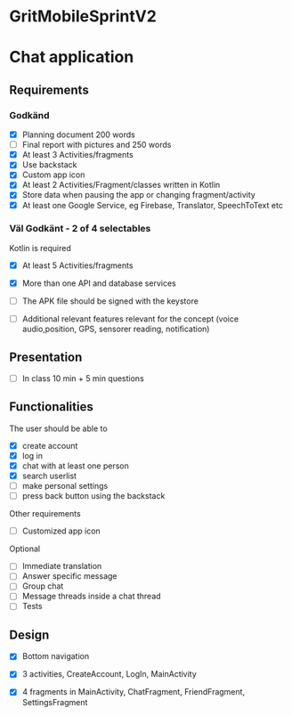 
# GritMobileSprintV2
# Chat application

## Requirements
### Godkänd
- [x] Planning document 200 words
- [ ] Final report with pictures and 250 words
- [x] At least 3 Activities/fragments
- [x] Use backstack 
- [x] Custom app icon
- [x] At least 2 Activities/Fragment/classes written in Kotlin
- [x] Store data when pausing the app or changing fragment/activity
- [x] At least one Google Service, eg Firebase, Translator, SpeechToText etc
  
### Väl Godkänt - 2 of 4 selectables
Kotlin is required
- [x] At least 5 Activities/fragments
- [x] More than one API and database services
- [ ] The APK file should be signed with the keystore
- [ ] Additional relevant features relevant for the concept (voice audio,position, GPS, sensorer reading, notification)
  
  
## Presentation
- [ ] In class 10 min + 5 min questions


## Functionalities
The user should be able to
- [x] create account
- [x] log in
- [x] chat with at least one person
- [x] search userlist
- [ ] make personal settings
- [ ] press back button using the backstack

Other requirements
- [ ] Customized app icon

Optional
- [ ] Immediate translation
- [ ] Answer specific message
- [ ] Group chat
- [ ] Message threads inside a chat thread
- [ ] Tests

## Design
- [x] Bottom navigation
- [x] 3 activities, CreateAccount, LogIn, MainActivity
- [x] 4 fragments in MainActivity, ChatFragment, FriendFragment, SettingsFragment




  

  
  
